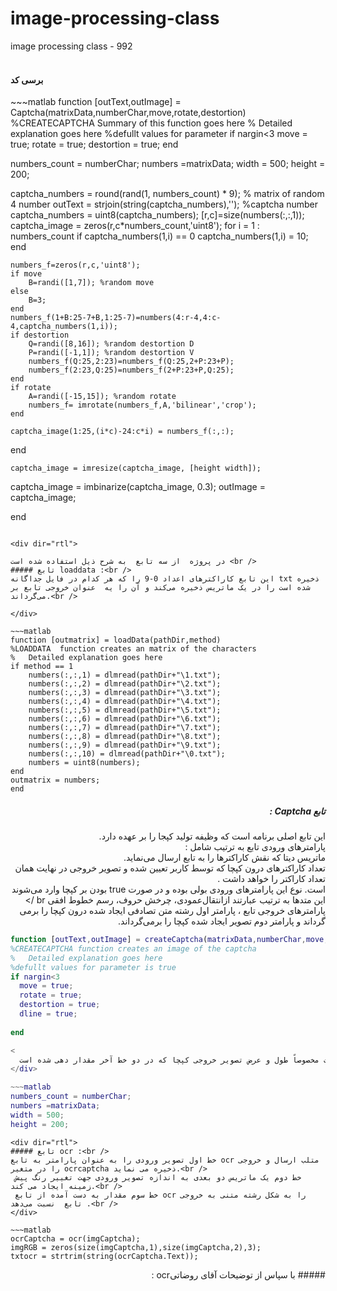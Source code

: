 # image-processing-class
image processing class - 992


####  <br />برسی کد
</div>
~~~matlab
function [outText,outImage] = Captcha(matrixData,numberChar,move,rotate,destortion)
%CREATECAPTCHA Summary of this function goes here
%   Detailed explanation goes here
%defullt values for parameter
if nargin<3
  move = true;
  rotate = true;
  destortion = true;
 end

numbers_count = numberChar;
numbers =matrixData;
width = 500;
height = 200;

captcha_numbers =  round(rand(1, numbers_count) * 9); % matrix of random 4 number
outText = strjoin(string(captcha_numbers),''); %captcha number
captcha_numbers = uint8(captcha_numbers);
[r,c]=size(numbers(:,:,1));
captcha_image = zeros(r,c*numbers_count,'uint8');
for i = 1 : numbers_count
    if captcha_numbers(1,i) == 0
        captcha_numbers(1,i) = 10;
    end
    
    numbers_f=zeros(r,c,'uint8');
    if move
        B=randi([1,7]); %random move
    else
        B=3;
    end
    numbers_f(1+B:25-7+B,1:25-7)=numbers(4:r-4,4:c-4,captcha_numbers(1,i));
    if destortion
        Q=randi([8,16]); %random destortion D
        P=randi([-1,1]); %random destortion V
        numbers_f(Q:25,2:23)=numbers_f(Q:25,2+P:23+P);
        numbers_f(2:23,Q:25)=numbers_f(2+P:23+P,Q:25);
    end
    if rotate
        A=randi([-15,15]); %random rotate 
        numbers_f= imrotate(numbers_f,A,'bilinear','crop');
    end
    
	captcha_image(1:25,(i*c)-24:c*i) = numbers_f(:,:);
end


    captcha_image = imresize(captcha_image, [height width]);

captcha_image = imbinarize(captcha_image, 0.3);
outImage = captcha_image;

end

~~~

<div dir="rtl">

در پروژه  از سه تابع  به شرح ذیل استفاده شده است <br />
##### تابع loaddata :<br />
این تابع کاراکترهای اعداد 0-9 را که هر کدام در فایل جداگانه txt ذخیره شده است را در یک ماتریس ذخیره می‌کند و آن را یه  عنوان خروجی تابع بر می‌گرداند.<br />

</div>

~~~matlab
function [outmatrix] = loadData(pathDir,method)
%LOADDATA  function creates an matrix of the characters
%   Detailed explanation goes here
if method == 1
    numbers(:,:,1) = dlmread(pathDir+"\1.txt");
    numbers(:,:,2) = dlmread(pathDir+"\2.txt");
    numbers(:,:,3) = dlmread(pathDir+"\3.txt");
    numbers(:,:,4) = dlmread(pathDir+"\4.txt");
    numbers(:,:,5) = dlmread(pathDir+"\5.txt");
    numbers(:,:,6) = dlmread(pathDir+"\6.txt");
    numbers(:,:,7) = dlmread(pathDir+"\7.txt");
    numbers(:,:,8) = dlmread(pathDir+"\8.txt");
    numbers(:,:,9) = dlmread(pathDir+"\9.txt");
    numbers(:,:,10) = dlmread(pathDir+"\0.txt");
    numbers = uint8(numbers);
end
outmatrix = numbers;
end
~~~

<div dir="rtl">
  
##### تابع Captcha :<br />
این تابع اصلی برنامه است که وظیفه تولید کپجا را بر عهده دارد.<br />
پارامترهای ورودی تابع به ترتیب شامل :<br />
ماتریس دیتا که نقش کاراکترها را به تابع ارسال می‌نماید.<br /> 
تعداد کاراکترهای درون کپچا که توسط کاربر تعیین شده و تصویر خروجی در نهایت همان تعداد کاراکتر را خواهد داشت .<br />
است. نوع  این پارامترهای ورودی بولی بوده  و در صورت true بودن بر کپچا وارد می‌شوند این متدها به ترتیب عبارتند ازانتقال‌عمودی، چرخش حروف، رسم خطوط افقی br />
پارامترهای خروجی تابع ، پارامتر اول رشته متن تصادفی ایجاد شده  درون کپچا را برمی گرداند و پارامتر دوم تصویر ایجاد شده کپچا را برمی‌گرداند.<br />

</div>

~~~matlab
function [outText,outImage] = createCaptcha(matrixData,numberChar,move,rotate,destortion,dline)
%CREATECAPTCHA function creates an image of the captcha
%   Detailed explanation goes here
%defullt values for parameter is true
if nargin<3
  move = true;
  rotate = true;
  destortion = true;
  dline = true;
  
end

<
  خطوط زیر جهت دادن مقدارهای اولیه به متغیرهای خصوصی تابع است مخصوصاً طول و عرض تصویر خروجی کپچا که در دو خط آخر مقدار دهی شده است .<br />
</div>

~~~matlab
numbers_count = numberChar;
numbers =matrixData;
width = 500;
height = 200;
~~~

~~~
<div dir="rtl">
##### تابع ocr :<br />
خط اول تصویر ورودی را به عنوان پارامتر به تابع ocr متلب ارسال و خروجی را در متغیر ocrcaptcha ذخیره می نماید.<br />
 خط دوم یک ماتریس دو بعدی به اندازه تصویر ورودی جهت تغییر رنگ پیش زمینه ایجاد می کند.<br />
 خط سوم مقدار به دست آمده از تابع ocr را به شکل رشته متنی به خروجی تابع  نسبت می‌دهد .<br />
</div>

~~~matlab
ocrCaptcha = ocr(imgCaptcha);
imgRGB = zeros(size(imgCaptcha,1),size(imgCaptcha,2),3);
txtocr = strtrim(string(ocrCaptcha.Text));
~~~
<div dir="rtl">
##### با سپاس از توضیحات آقای روضاتیocr :<br />

